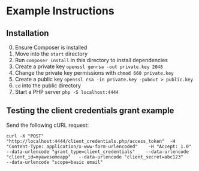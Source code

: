 # Example Instructions

## Installation

0. Ensure Composer is installed
0. Move into the `start` directory
0. Run `composer install` in this directory to install dependencies
0. Create a private key `openssl genrsa -out private.key 2048`
0. Change the private key permissions with `chmod 660 private.key`
0. Create a public key `openssl rsa -in private.key -pubout > public.key`
0. `cd` into the public directory
0. Start a PHP server `php -S localhost:4444`

## Testing the client credentials grant example

Send the following cURL request:

```
curl -X "POST" "http://localhost:4444/client_credentials.php/access_token" 	-H "Content-Type: application/x-www-form-urlencoded" 	-H "Accept: 1.0" 	--data-urlencode "grant_type=client_credentials" 	--data-urlencode "client_id=myawesomeapp" 	--data-urlencode "client_secret=abc123" 	--data-urlencode "scope=basic email"
```